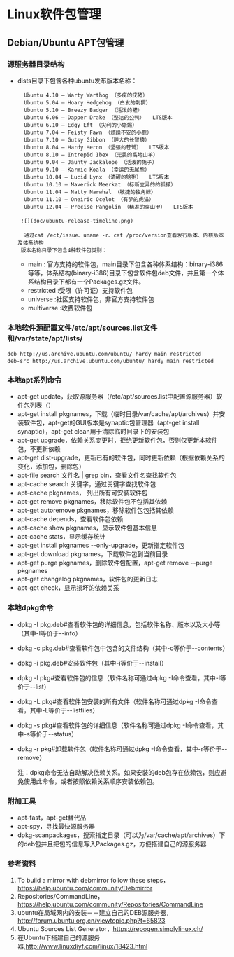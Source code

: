 # Linux软件包管理 #

## Debian/Ubuntu APT包管理
### 源服务器目录结构

- dists目录下包含各种ubuntu发布版本名称：

		Ubuntu 4.10 – Warty Warthog （多疣的疣猪）
		Ubuntu 5.04 – Hoary Hedgehog （白发的刺猬）
		Ubuntu 5.10 – Breezy Badger （活泼的獾）
		Ubuntu 6.06 – Dapper Drake （整洁的公鸭）　　LTS版本
		Ubuntu 6.10 – Edgy Eft （尖利的小蜥蜴）
		Ubuntu 7.04 – Feisty Fawn （烦躁不安的小鹿）
		Ubuntu 7.10 – Gutsy Gibbon （胆大的长臂猿）
		Ubuntu 8.04 – Hardy Heron （坚强的苍鹭）　　LTS版本
		Ubuntu 8.10 – Intrepid Ibex （无畏的高地山羊）
		Ubuntu 9.04 – Jaunty Jackalope （活泼的兔子）
		Ubuntu 9.10 – Karmic Koala （幸运的无尾熊）
		Ubuntu 10.04 – Lucid Lynx （清醒的猞猁）　　LTS版本
		Ubuntu 10.10 – Maverick Meerkat （标新立异的的狐獴）
		Ubuntu 11.04 – Natty Narwhal （敏捷的独角鲸）
		Ubuntu 11.10 – Oneiric Ocelot （有梦的虎猫）
		Ubuntu 12.04 – Precise Pangolin （精准的穿山甲）　　LTS版本
	
       ![](doc/ubuntu-release-timeline.png)

		通过cat /ect/issue、uname -r、cat /proc/version查看发行版本、内核版本及体系结构
       版本名称目录下包含4种软件包类别：

	- main : 官方支持的软件包，main目录下包含各种体系结构：binary-i386等等，体系结构(binary-i386)目录下包含软件包deb文件，并且第一个体系结构目录下都有一个Packages.gz文件。
	- restricted :受限（许可证）支持软件包
	- universe :社区支持软件包，非官方支持软件包
	- multiverse :收费软件包

### 本地软件源配置文件/etc/apt/sources.list文件和/var/state/apt/lists/
	deb http://us.archive.ubuntu.com/ubuntu/ hardy main restricted
	deb-src http://us.archive.ubuntu.com/ubuntu/ hardy main restricted

### 本地apt系列命令
- apt-get update，获取源服务器（/etc/apt/sources.list中配置源服务器）软件包列表（）
- apt-get install pkgnames，下载（临时目录/var/cache/apt/archives）并安装软件包，apt-get的GUI版本是synaptic包管理器（apt-get install synaptic），apt-get clean用于清除临时目录下的安装包
- apt-get upgrade，依赖关系变更时，拒绝更新软件包，否则仅更新本软件包，不更新依赖
- apt-get dist-upgrade，更新已有的软件包，同时更新依赖（根据依赖关系的变化，添加包，删除包）
- apt-file search 文件名 | grep bin，查看文件名查找软件包
- apt-cache search 关键字，通过关键字查找软件包
- apt-cache pkgnames， 列出所有可安装软件包
- apt-get remove pkgnames，移除软件包不包括其依赖
- apt-get autoremove pkgnames，移除软件包包括其依赖
- apt-cache depends，查看软件包依赖
- apt-cache show pkgnames，显示软件包基本信息
- apt-cache stats，显示缓存统计
- apt-get install pkgnames --only-upgrade，更新指定软件包
- apt-get download pkgnames，下载软件包到当前目录
- apt-get purge pkgnames，删除软件包配置，apt-get remove --purge pkgnames
- apt-get changelog pkgnames，软件包的更新日志
- apt-get check，显示损坏的依赖关系

### 本地dpkg命令
- dpkg -I pkg.deb#查看软件包的详细信息，包括软件名称、版本以及大小等（其中-I等价于--info）
- dpkg -c pkg.deb#查看软件包中包含的文件结构（其中-c等价于--contents）
- dpkg -i pkg.deb#安装软件包（其中-i等价于--install）
- dpkg -l pkg#查看软件包的信息（软件名称可通过dpkg -I命令查看，其中-l等价于--list）
- dpkg -L pkg#查看软件包安装的所有文件（软件名称可通过dpkg -I命令查看，其中-L等价于--listfiles）
- dpkg -s pkg#查看软件包的详细信息（软件名称可通过dpkg -I命令查看，其中-s等价于--status）
- dpkg -r pkg#卸载软件包（软件名称可通过dpkg -I命令查看，其中-r等价于--remove）

    注：dpkg命令无法自动解决依赖关系。如果安装的deb包存在依赖包，则应避免使用此命令，或者按照依赖关系顺序安装依赖包。

### 附加工具
- apt-fast，apt-get替代品
- apt-spy，寻找最快源服务器
- dpkg-scanpackages，搜索指定目录（可以为/var/cache/apt/archives）下的deb包并且把包的信息写入Packages.gz，方便搭建自己的源服务器

### 参考资料
1. To build a mirror with debmirror follow these steps，https://help.ubuntu.com/community/Debmirror
2. Repositories/CommandLine，https://help.ubuntu.com/community/Repositories/CommandLine
3. ubuntu在局域网内的安装－－建立自己的DEB源服务器，http://forum.ubuntu.org.cn/viewtopic.php?t=65823
4. Ubuntu Sources List Generator，https://repogen.simplylinux.ch/
5. 在Ubuntu下搭建自己的源服务器,http://www.linuxdiyf.com/linux/18423.html